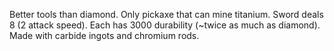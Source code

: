 Better tools than diamond. Only pickaxe that can mine titanium.
Sword deals 8 (2 attack speed).
Each has 3000 durability (~twice as much as diamond).
Made with carbide ingots and chromium rods.